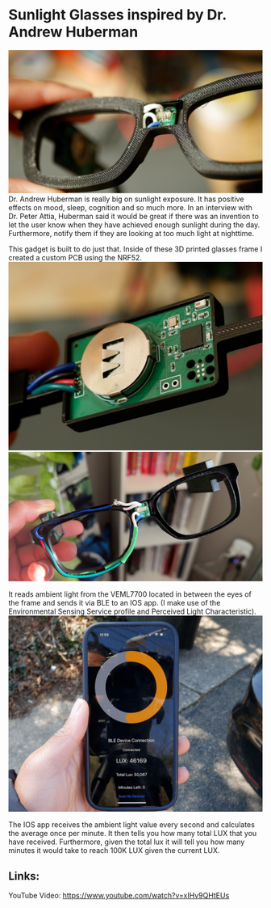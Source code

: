 # Sunlight Glasses inspired by Dr. Andrew Huberman

![Sunlight Glasses](/sunlight_glasses_close_up.jpg)
Dr. Andrew Huberman is really big on sunlight exposure. It has positive effects on mood, sleep, cognition and so much more. In an interview with Dr. Peter Attia, Huberman said it would be great if there was an invention to let the user know when they have achieved enough sunlight during the day. Furthermore, notify them if they are looking at too much light at nighttime.

This gadget is built to do just that. Inside of these 3D printed glasses frame I created a custom PCB using the NRF52. 
![Sunlight Glasses PCB](/sunlight_glasses_pcb.jpg)
![Sunlight Glasses Wiring](/sunlight_glasses_inside_frame.jpg)

It reads ambient light from the VEML7700 located in between the eyes of the frame and sends it via BLE to an IOS app. (I make use of the Environmental Sensing Service profile and Perceived Light Characteristic).
![Sunlight Glasses App](/sunlight_glasses_app.jpg)

The IOS app receives the ambient light value every second and calculates the average once per minute. It then tells you how many total LUX that you have received. Furthermore, given the total lux it will tell you how many minutes it would take to reach 100K LUX given the current LUX.

## Links:
YouTube Video: https://www.youtube.com/watch?v=xIHv9QHtEUs
